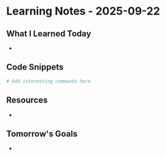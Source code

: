 # Learning Notes - 2025-09-22

## What I Learned Today
- 

## Code Snippets
```bash
# Add interesting commands here
```

## Resources
- 

## Tomorrow's Goals
- 
